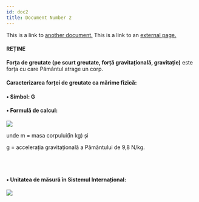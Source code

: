 ```yaml
---
id: doc2
title: Document Number 2
---
```


This is a link to [another document.](doc3.md) This is a link to an [external page.](http://www.example.com/)




#### REȚINE



**Forța de greutate (pe scurt greutate, forță gravitațională, gravitație)** este forța cu care Pământul atrage un corp.



#### Caracterizarea forței de greutate ca mărime fizică:

#### •	Simbol: G
#### •	Formulă de calcul: 

<Img className="img-responsive4" src="fizica/clasa7/capitolul2/2_4_1_Poza2bis_FormulaGreutatii.jpg" />

unde m = masa corpului(în kg) și 

g = accelerația gravitațională a Pământului de 9,8 N/kg.


<br></br>

#### •	Unitatea de măsură în Sistemul Internațional: 


<Img className="img-responsive4" src="fizica/clasa7/capitolul2/2_4_1_Poza2bis2_UnitateaDeMasuraAGreutatii.jpg" />

